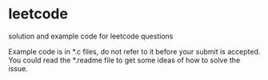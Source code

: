 # leetcode
solution and example code for leetcode questions

Example code is in *.c files, do not refer to it before your submit is accepted.
You could read the *.readme file to get some ideas of how to solve the issue.
